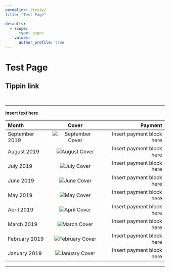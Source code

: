 ```yaml
---
permalink: /testy/
title: "Test Page"

defaults:
  - scope:
      type: pages
    values:
      author_profile: true
---
```


# Test Page

## Tippin link

<div id="tippin-button" data-dest="_joerodgers"></div><script src="https://tippin.me/buttons/tip.js" type="text/javascript"></script>

<br>

***

**insert text here**

| Month | Cover | Payment |
|:--------|:-------:|--------:|
| September 2019 | ![September Cover](/assets/images/covers/CY19M9-cover-150.png) | Insert payment block here |
| August 2019 | ![August Cover](/assets/images/covers/CY19M8-cover-150.png) | Insert payment block here |
| July 2019 | ![July Cover](/assets/images/covers/CY19M7-cover-150.png) | Insert payment block here |
| June 2019 | ![June Cover](/assets/images/covers/CY19M6-cover-150.png) | Insert payment block here |
| May 2019 | ![May Cover](/assets/images/covers/CY19M5-cover-150.png) | Insert payment block here |
| April 2019 | ![April Cover](/assets/images/covers/CY19Q2M4-cover-150.png) | Insert payment block here |
| March 2019 | ![March Cover](/assets/images/covers/CY19Q1M3-cover-150.png) | Insert payment block here |
| February 2019 | ![February Cover](/assets/images/covers/CY19Q1M2-cover-150.png) | Insert payment block here |
| January 2019 | ![January Cover](/assets/images/covers/CY19Q1M1-cover-150.png) | Insert payment block here |

***

<br>
